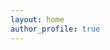 ```yaml
---
layout: home
author_profile: true
---
```

<!doctype html>

<html lang="en">
<head>
  <meta charset="utf-8">

  <title>Umair Sarwar-Home/title>
  <meta name="umairsarwar" content="personalpage">
  <meta name="umairsarwar" content="Portfolio">


</head>

<body>
  <h1>Home</h1>
</body>
</html>
